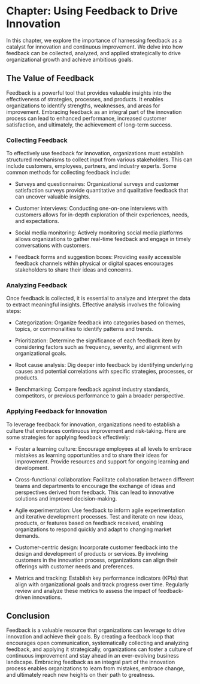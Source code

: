 Chapter: Using Feedback to Drive Innovation
===========================================

In this chapter, we explore the importance of harnessing feedback as a catalyst for innovation and continuous improvement. We delve into how feedback can be collected, analyzed, and applied strategically to drive organizational growth and achieve ambitious goals.

The Value of Feedback
---------------------

Feedback is a powerful tool that provides valuable insights into the effectiveness of strategies, processes, and products. It enables organizations to identify strengths, weaknesses, and areas for improvement. Embracing feedback as an integral part of the innovation process can lead to enhanced performance, increased customer satisfaction, and ultimately, the achievement of long-term success.

### Collecting Feedback

To effectively use feedback for innovation, organizations must establish structured mechanisms to collect input from various stakeholders. This can include customers, employees, partners, and industry experts. Some common methods for collecting feedback include:

* Surveys and questionnaires: Organizational surveys and customer satisfaction surveys provide quantitative and qualitative feedback that can uncover valuable insights.

* Customer interviews: Conducting one-on-one interviews with customers allows for in-depth exploration of their experiences, needs, and expectations.

* Social media monitoring: Actively monitoring social media platforms allows organizations to gather real-time feedback and engage in timely conversations with customers.

* Feedback forms and suggestion boxes: Providing easily accessible feedback channels within physical or digital spaces encourages stakeholders to share their ideas and concerns.

### Analyzing Feedback

Once feedback is collected, it is essential to analyze and interpret the data to extract meaningful insights. Effective analysis involves the following steps:

* Categorization: Organize feedback into categories based on themes, topics, or commonalities to identify patterns and trends.

* Prioritization: Determine the significance of each feedback item by considering factors such as frequency, severity, and alignment with organizational goals.

* Root cause analysis: Dig deeper into feedback by identifying underlying causes and potential correlations with specific strategies, processes, or products.

* Benchmarking: Compare feedback against industry standards, competitors, or previous performance to gain a broader perspective.

### Applying Feedback for Innovation

To leverage feedback for innovation, organizations need to establish a culture that embraces continuous improvement and risk-taking. Here are some strategies for applying feedback effectively:

* Foster a learning culture: Encourage employees at all levels to embrace mistakes as learning opportunities and to share their ideas for improvement. Provide resources and support for ongoing learning and development.

* Cross-functional collaboration: Facilitate collaboration between different teams and departments to encourage the exchange of ideas and perspectives derived from feedback. This can lead to innovative solutions and improved decision-making.

* Agile experimentation: Use feedback to inform agile experimentation and iterative development processes. Test and iterate on new ideas, products, or features based on feedback received, enabling organizations to respond quickly and adapt to changing market demands.

* Customer-centric design: Incorporate customer feedback into the design and development of products or services. By involving customers in the innovation process, organizations can align their offerings with customer needs and preferences.

* Metrics and tracking: Establish key performance indicators (KPIs) that align with organizational goals and track progress over time. Regularly review and analyze these metrics to assess the impact of feedback-driven innovations.

Conclusion
----------

Feedback is a valuable resource that organizations can leverage to drive innovation and achieve their goals. By creating a feedback loop that encourages open communication, systematically collecting and analyzing feedback, and applying it strategically, organizations can foster a culture of continuous improvement and stay ahead in an ever-evolving business landscape. Embracing feedback as an integral part of the innovation process enables organizations to learn from mistakes, embrace change, and ultimately reach new heights on their path to greatness.
